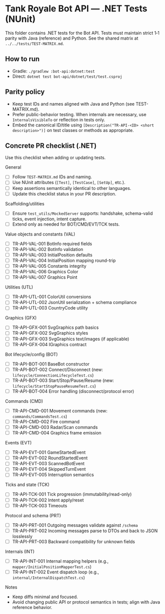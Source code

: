 # Tank Royale Bot API — .NET Tests (NUnit)

This folder contains .NET tests for the Bot API. Tests must maintain strict 1‑1 parity with Java (reference) and Python.
See the shared matrix at `../../tests/TEST-MATRIX.md`.

## How to run

- Gradle: `./gradlew :bot-api:dotnet:test`
- Direct: `dotnet test bot-api/dotnet/test/test.csproj`

## Parity policy

- Keep test IDs and names aligned with Java and Python (see TEST-MATRIX.md).
- Prefer public-behavior testing. When internals are necessary, use `InternalsVisibleTo` or reflection in tests only.
- Embed the canonical ID/title using `[Description("TR-API-<ID> <short description>")]` on test classes or methods as appropriate.

## Concrete PR checklist (.NET)

Use this checklist when adding or updating tests.

General

- [ ] Follow `TEST-MATRIX.md` IDs and naming.
- [ ] Use NUnit attributes (`[Test]`, `[TestCase]`, `[SetUp]`, etc.).
- [ ] Keep assertions semantically identical to other languages.
- [ ] Update this checklist status in your PR description.

Scaffolding/utilities

- [ ] Ensure `test_utils/MockedServer` supports: handshake, schema-valid ticks, event injection, intent capture.
- [ ] Extend only as needed for BOT/CMD/EVT/TCK tests.

Value objects and constants (VAL)

- [ ] TR-API-VAL-001 BotInfo required fields
- [ ] TR-API-VAL-002 BotInfo validation
- [ ] TR-API-VAL-003 InitialPosition defaults
- [ ] TR-API-VAL-004 InitialPosition mapping round-trip
- [ ] TR-API-VAL-005 Constants integrity
- [ ] TR-API-VAL-006 Graphics Color
- [ ] TR-API-VAL-007 Graphics Point

Utilities (UTL)

- [ ] TR-API-UTL-001 ColorUtil conversions
- [ ] TR-API-UTL-002 JsonUtil serialization + schema compliance
- [ ] TR-API-UTL-003 CountryCode utility

Graphics (GFX)

- [ ] TR-API-GFX-001 SvgGraphics path basics
- [ ] TR-API-GFX-002 SvgGraphics styles
- [ ] TR-API-GFX-003 SvgGraphics text/images (if applicable)
- [ ] TR-API-GFX-004 IGraphics contract

Bot lifecycle/config (BOT)

- [ ] TR-API-BOT-001 BaseBot constructor
- [ ] TR-API-BOT-002 Connect/Disconnect (new: `lifecycle/ConnectionLifecycleTest.cs`)
- [ ] TR-API-BOT-003 Start/Stop/Pause/Resume (new: `lifecycle/StartStopPauseResumeTest.cs`)
- [ ] TR-API-BOT-004 Error handling (disconnect/protocol error)

Commands (CMD)

- [ ] TR-API-CMD-001 Movement commands (new: `commands/CommandsTest.cs`)
- [ ] TR-API-CMD-002 Fire command
- [ ] TR-API-CMD-003 Radar/Scan commands
- [ ] TR-API-CMD-004 Graphics frame emission

Events (EVT)

- [ ] TR-API-EVT-001 GameStartedEvent
- [ ] TR-API-EVT-002 RoundStartedEvent
- [ ] TR-API-EVT-003 ScannedBotEvent
- [ ] TR-API-EVT-004 SkippedTurnEvent
- [ ] TR-API-EVT-005 Interruption semantics

Ticks and state (TCK)

- [ ] TR-API-TCK-001 Tick progression (immutability/read-only)
- [ ] TR-API-TCK-002 Intent apply/reset
- [ ] TR-API-TCK-003 Timeouts

Protocol and schema (PRT)

- [ ] TR-API-PRT-001 Outgoing messages validate against `/schema`
- [ ] TR-API-PRT-002 Incoming messages parse to DTOs and back to JSON losslessly
- [ ] TR-API-PRT-003 Backward compatibility for unknown fields

Internals (INT)

- [ ] TR-API-INT-001 Internal mapping helpers (e.g., `mapper/InitialPositionMapperTest.cs`)
- [ ] TR-API-INT-002 Event dispatch loop (e.g., `internal/InternalDispatchTest.cs`)

Notes

- Keep diffs minimal and focused.
- Avoid changing public API or protocol semantics in tests; align with Java reference behavior.
